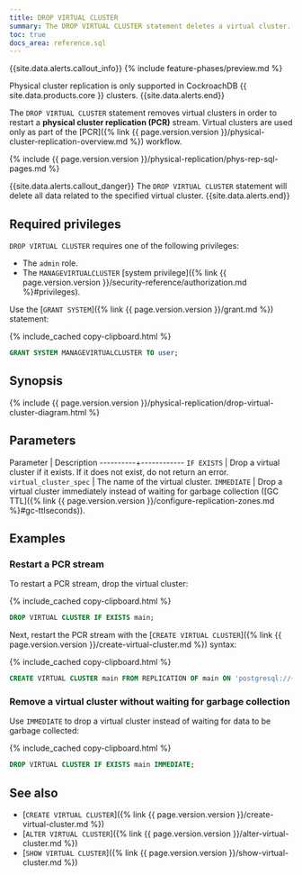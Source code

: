 ```yaml
---
title: DROP VIRTUAL CLUSTER
summary: The DROP VIRTUAL CLUSTER statement deletes a virtual cluster.
toc: true
docs_area: reference.sql
---
```


{{site.data.alerts.callout_info}}
{% include feature-phases/preview.md %}

Physical cluster replication is only supported in CockroachDB {{ site.data.products.core }} clusters.
{{site.data.alerts.end}}

The `DROP VIRTUAL CLUSTER` statement removes virtual clusters in order to restart a **physical cluster replication (PCR)** stream. Virtual clusters are used only as part of the [PCR]({% link {{ page.version.version }}/physical-cluster-replication-overview.md %}) workflow.

{% include {{ page.version.version }}/physical-replication/phys-rep-sql-pages.md %}

{{site.data.alerts.callout_danger}}
The `DROP VIRTUAL CLUSTER` statement will delete all data related to the specified virtual cluster.
{{site.data.alerts.end}}

## Required privileges

`DROP VIRTUAL CLUSTER` requires one of the following privileges:

- The `admin` role.
- The `MANAGEVIRTUALCLUSTER` [system privilege]({% link {{ page.version.version }}/security-reference/authorization.md %}#privileges).

Use the [`GRANT SYSTEM`]({% link {{ page.version.version }}/grant.md %}) statement:

{% include_cached copy-clipboard.html %}
~~~ sql
GRANT SYSTEM MANAGEVIRTUALCLUSTER TO user;
~~~

## Synopsis

<div>
{% include {{ page.version.version }}/physical-replication/drop-virtual-cluster-diagram.html %}
</div>

## Parameters

Parameter | Description
----------+------------
`IF EXISTS` | Drop a virtual cluster if it exists. If it does not exist, do not return an error.
`virtual_cluster_spec` | The name of the virtual cluster.
`IMMEDIATE` | Drop a virtual cluster immediately instead of waiting for garbage collection ([GC TTL]({% link {{ page.version.version }}/configure-replication-zones.md %}#gc-ttlseconds)).

## Examples

### Restart a PCR stream

To restart a PCR stream, drop the virtual cluster:

{% include_cached copy-clipboard.html %}
~~~ sql
DROP VIRTUAL CLUSTER IF EXISTS main;
~~~

Next, restart the PCR stream with the [`CREATE VIRTUAL CLUSTER`]({% link {{ page.version.version }}/create-virtual-cluster.md %}) syntax:

{% include_cached copy-clipboard.html %}
~~~ sql
CREATE VIRTUAL CLUSTER main FROM REPLICATION OF main ON 'postgresql://{connection string to primary}';
~~~

### Remove a virtual cluster without waiting for garbage collection

Use `IMMEDIATE` to drop a virtual cluster instead of waiting for data to be garbage collected:

{% include_cached copy-clipboard.html %}
~~~ sql
DROP VIRTUAL CLUSTER IF EXISTS main IMMEDIATE;
~~~

## See also

- [`CREATE VIRTUAL CLUSTER`]({% link {{ page.version.version }}/create-virtual-cluster.md %})
- [`ALTER VIRTUAL CLUSTER`]({% link {{ page.version.version }}/alter-virtual-cluster.md %})
- [`SHOW VIRTUAL CLUSTER`]({% link {{ page.version.version }}/show-virtual-cluster.md %})
